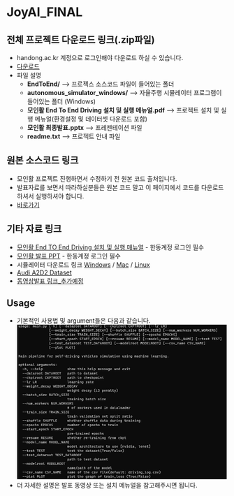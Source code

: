 # JoyAI_FINAL

## 전체 프로젝트 다운로드 링크(.zip파일)
* handong.ac.kr 계정으로 로그인해야 다운로드 하실 수 있습니다.
* [다운로드](https://drive.google.com/file/d/1i37lNIbGCQFPtQkVQ28lZtpaXuYuAuXZ/view?usp=sharing)
* 파일 설명
  + **EndToEnd/** --> 프로젝스 소스코드 파일이 들어있는 폴더
  + **autonomous_simulator_windows/** --> 자율주행 시뮬레이터 프로그램이 들어있는 폴더 (Windows)
  + **모인활 End To End Driving 설치 및 실행 메뉴얼.pdf** --> 프로젝트 설치 및 실행 메뉴얼(환경설정 및 데이터셋 다운로드 포함) 
  +  **모인활 최종발표.pptx** --> 프레젠테이션 파일
  +  **readme.txt** --> 프로젝트 안내 파일

## 원본 소스코드 링크
* 모인활 프로젝트 진행하면서 수정하기 전 원본 코드 출처입니다.
* 발표자료를 보면서 따라하실분들은 원본 코드 말고 이 페이지에서 코드를 다운로드 하셔서 실행하셔야 합니다.
* [바로가기](https://github.com/Zhenye-Na/e2e-learning-self-driving-cars)

## 기타 자료 링크
* [모인활 End TO End Driving 설치 및 실행 매뉴얼](https://docs.google.com/document/d/1DgSWTMIb2Inw2ieUT4Eole1-8TkLoTGepQfHu_LNIB0/edit) - 한동계정 로그인 필수
* [모인활 발표 PPT](https://docs.google.com/presentation/d/1KOP4jEZU1FWkqvOB553XU_9S5Ag6gN7BOnG9Mlm8jhc/edit?usp=sharing) - 한동계정 로그인 필수
* 시뮬레이터 다운로드 링크 [Windows](https://s3-us-west-1.amazonaws.com/udacity-selfdrivingcar/Term1-Sim/term1-simulator-windows.zip) / [Mac](https://s3-us-west-1.amazonaws.com/udacity-selfdrivingcar/Term1-Sim/term1-simulator-mac.zip) / [Linux](https://s3-us-west-1.amazonaws.com/udacity-selfdrivingcar/Term1-Sim/term1-simulator-windows.zip)
* [Audi A2D2 Dataset](https://www.a2d2.audi/a2d2/en.html)
* [동영상발표 링크_추가예정]()

## Usage
* 기본적인 사용법 및 argument들은 다음과 같습니다.
![usage](https://github.com/bbibbd/JoyAI_FINAL/blob/main/usage.png?raw=true)
* 더 자세한 설명은 발표 동영상 또는 설치 메뉴얼을 참고해주시면 됩니다.


